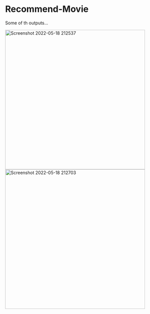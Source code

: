 # Recommend-Movie
Some of th outputs...

<img width="450" alt="Screenshot 2022-05-18 212537" src="https://user-images.githubusercontent.com/105127780/169088153-22452c3b-4167-44de-a8b1-633245841097.png"><img width="450" alt="Screenshot 2022-05-18 212703" src="https://user-images.githubusercontent.com/105127780/169088166-337c0f13-d31c-433a-afaf-ce672b1c485a.png">
